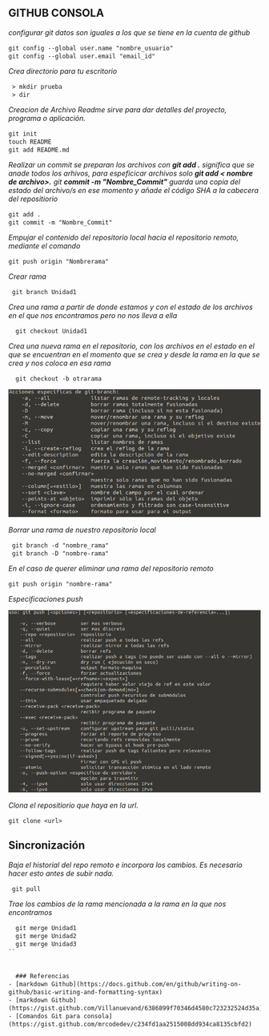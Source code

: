 ## GITHUB CONSOLA
_configurar git datos son iguales a los que se tiene en la  cuenta de github_
``` 
git config --global user.name "nombre_usuario"
git config --global user.email "email_id"
``` 
_Crea directorio para tu escritorio_
``` 
 > mkdir prueba
 > dir
``` 

_Creacion de Archivo Readme sirve para dar detalles del proyecto, programa o aplicación._
``` 
git init
touch README
git add README.md
```

_Realizar un commit se preparan los archivos con **git add .** significa que se anade todos los arhivos, para espeficicar archivos solo **git add  < nombre de archivo>.**
git **commit -m "Nombre_Commit"** guarda una copia del estado del archivo/s en ese momento y añade el código SHA a la cabecera del repositiorio_
``` 
git add .
git commit -m "Nombre_Commit"
 ```
 
_Empujar el contenido del repositorio local hacia el repositorio remoto, mediante el comando_
``` 
git push origin "Nombrerama"
``` 

_Crear rama_
```  
 git branch Unidad1
```

_Crea una rama a partir de donde estamos y con el estado de los archivos en el que nos encontramos pero no nos lleva a ella_
```
  git checkout Unidad1
``` 
  
_Crea una nueva rama en el repositorio, con los archivos en el estado en el que se encuentran en el momento que se crea y desde la rama en la que se crea y nos coloca en esa rama_

``` 
  git checkout -b otrarama
``` 
 ![Especificaciones-branch](/GitHub/git-branch.png)

 _Borrar una rama de nuestro repositorio local_
 ```
  git branch -d "nombre_rama"
  git branch -D "nombre-rama"
``` 
_En el caso de querer eliminar una rama del repositorio remoto_
 ```
 git push origin "nombre-rama"
  ```
_Especificaciones push_

![Especificaciones-push](git-push.png)

_Clona el repositiorio que haya en la url._
``` 
git clone <url>  
``` 
## Sincronización

_Baja el historial del repo remoto e incorpora los cambios. Es necesario hacer esto antes de subir nada._
``` 
 git pull
 ```
_Trae los cambios de la rama mencionada a la rama en la que nos encontramos_
``` 
  git merge Unidad1
  git merge Unidad2
  git merge Unidad3
``

  
  ### Referencias
- [markdown Github](https://docs.github.com/en/github/writing-on-github/basic-writing-and-formatting-syntax)
- [markdown Github](https://gist.github.com/Villanuevand/6386899f70346d4580c723232524d35a)
- [Comandos Git para consola](https://gist.github.com/mrcodedev/c234fd1aa2515008dd934ca8135cbfd2)

